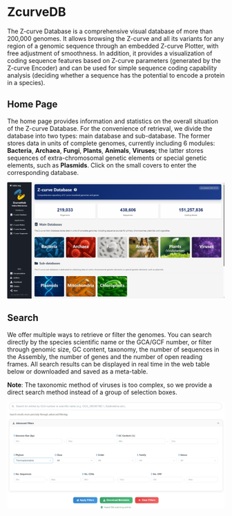 # ZcurveDB
The Z-curve Database is a comprehensive visual database of more than 200,000 genomes. It allows browsing the Z-curve and all its variants for any region of a genomic sequence through an embedded Z-curve Plotter, with free adjustment of smoothness. In addition, it provides a visualization of coding sequence features based on Z-curve parameters (generated by the Z-curve Encoder) and can be used for simple sequence coding capability analysis (deciding whether a sequence has the potential to encode a protein in a species).
## Home Page
The home page provides information and statistics on the overall situation of the Z-curve Database. For the convenience of retrieval, we divide the database into two types: main database and sub-database. The former stores data in units of complete genomes, currently including 6 modules: **Bacteria**, **Archaea**, **Fungi**, **Plants**, **Animals**, **Viruses**; the latter stores sequences of extra-chromosomal genetic elements or special genetic elements, such as **Plasmids**. Click on the small covers to enter the corresponding database.

![Home Page](./images/database/database_main.png)

## Search
We offer multiple ways to retrieve or filter the genomes. You can search directly by the species scientific name or the GCA/GCF number, or filter through genomic size, GC content, taxonomy, the number of sequences in the Assembly, the number of genes and the number of open reading frames. All search results can be displayed in real time in the web table below or downloaded and saved as a meta-table.

**Note**: The taxonomic method of viruses is too complex, so we provide a direct search method instead of a group of selection boxes.

![Search](./images/database/database_search.png)